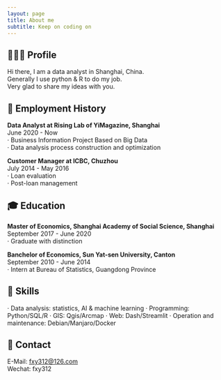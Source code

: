 ```yaml
---
layout: page
title: About me
subtitle: Keep on coding on
---
```



🧑🏻‍💻 Profile
---  
Hi there, I am a data analyst in Shanghai, China.  
Generally I use python & R to do my job.  
Very glad to share my ideas with you.  

💼 Employment History
---  
**Data Analyst at Rising Lab of YiMagazine, Shanghai**   
June 2020 - Now  
· Business Information Project Based on Big Data  
· Data analysis process construction and optimization  

**Customer Manager at ICBC, Chuzhou**  
July 2014 - May 2016  
· Loan evaluation  
· Post-loan management  

🎓 Education
---
**Master of Economics, Shanghai Academy of Social Science, Shanghai**  
September 2017 - June 2020  
· Graduate with distinction  

**Banchelor of Economics, Sun Yat-sen University, Canton**  
September 2010 - June 2014  
· Intern at Bureau of Statistics, Guangdong Province  

🔧 Skills
---
· Data analysis: statistics, AI & machine learning
· Programming: Python/SQL/R
· GIS: Qgis/Arcmap
· Web: Dash/Streamlit
· Operation and maintenance: Debian/Manjaro/Docker


📮 Contact
---  
E-Mail: fxy312@126.com  
Wechat: fxy312

